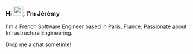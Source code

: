 <h3>Hi <img src="https://media.giphy.com/media/hvRJCLFzcasrR4ia7z/giphy.gif" width="25px">, I'm Jérémy</h3>

I'm a French Software Engineer based in Paris, France. Passionate about Infrastructure Engineering.

Drop me a chat sometime!

<!-- [![trophy](https://github-profile-trophy.vercel.app/?username=IamBlueSlime&margin-w=10&margin-h=10&no-frame=true&no-bg=true)](https://github.com/ryo-ma/github-profile-trophy) -->

<!--
**IamBlueSlime/IamBlueSlime** is a ✨ _special_ ✨ repository because its `README.md` (this file) appears on your GitHub profile.

Here are some ideas to get you started:

- 🔭 I’m currently working on ...
- 🌱 I’m currently learning ...
- 👯 I’m looking to collaborate on ...
- 🤔 I’m looking for help with ...
- 💬 Ask me about ...
- 📫 How to reach me: ...
- 😄 Pronouns: ...
- ⚡ Fun fact: ...
-->
